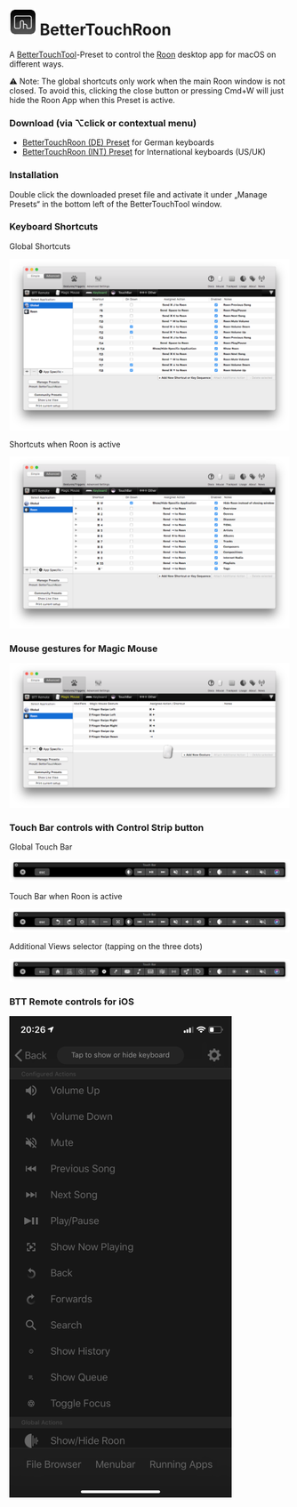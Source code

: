 # ![Icon](images/BTT-icon.png) BetterTouchRoon

A [BetterTouchTool](https://folivora.ai)-Preset to control the [Roon](https://roonlabs.com) desktop app for macOS on different ways.

⚠️ Note: The global shortcuts only work when the main Roon window is not closed. To avoid this, clicking the close button or pressing Cmd+W will just hide the Roon App when this Preset is active.

### Download (via ⌥click or contextual menu)

- [BetterTouchRoon (DE) Preset](https://github.com/Tekl/BetterTouchRoon/releases/download/0.1/BetterTouchRoon%20(DE).bttpreset.zip) for German keyboards
- [BetterTouchRoon (INT) Preset](https://github.com/Tekl/BetterTouchRoon/releases/download/0.1/BetterTouchRoon%20(INT).bttpreset.zip) for International keyboards (US/UK) 

### Installation

Double click the downloaded preset file and activate it under „Manage Presets“ in the bottom left of the BetterTouchTool window.

### Keyboard Shortcuts

Global Shortcuts

![KeyboardGlobal](images/KeyboardGlobal.png)

Shortcuts when Roon is active

![KeyboardRoon](images/KeyboardRoon.png)

### Mouse gestures for Magic Mouse

![MagicMouse](images/MagicMouse.png)

### Touch Bar controls with Control Strip button

Global Touch Bar

![TouchBarGlobal](images/TouchBarGlobal.png)

Touch Bar when Roon is active

![TouchBarRoon](images/TouchBarRoon.png)

Additional Views selector (tapping on the three dots)

![TouchBarRoonViews](images/TouchBarRoonViews.png)

### BTT Remote controls for iOS

![BTTRemote](images/BTTRemote.png)
